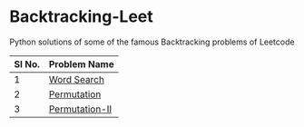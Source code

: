 # Backtracking-Leet
Python solutions of some of the famous Backtracking problems of Leetcode

| Sl No. | Problem Name |
|--------|--------------|
| 1 | [Word Search](https://github.com/MainakRepositor/Backtracking-Leet/blob/master/1.py) |
| 2 | [Permutation](https://github.com/MainakRepositor/Backtracking-Leet/blob/master/2.py) |
| 3 | [Permutation-II](https://github.com/MainakRepositor/Backtracking-Leet/blob/master/3.py) |

